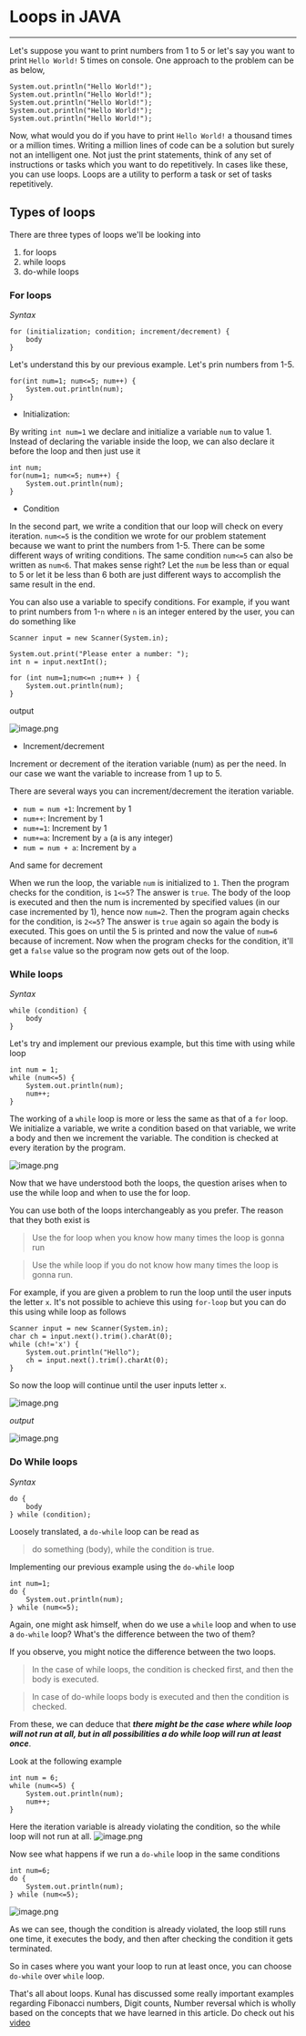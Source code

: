 # Loops in JAVA
---

Let's suppose you want to print numbers from 1 to 5 or let's say you want to print `Hello World!` 5 times on console. One approach to the problem can be as below,
```
System.out.println("Hello World!");
System.out.println("Hello World!");
System.out.println("Hello World!");
System.out.println("Hello World!");
System.out.println("Hello World!");
```
Now, what would you do if you have to print `Hello World!` a thousand times or a million times. Writing a million lines of code can be a solution but surely not an intelligent one. Not just the print statements, think of any set of instructions or tasks which you want to do repetitively. In cases like these, you can use loops. Loops are a utility to perform a task or set of tasks repetitively.

## Types of loops
There are three types of loops we'll be looking into
1. for loops
2. while loops
3. do-while loops

### For loops
_Syntax_
```
for (initialization; condition; increment/decrement) {
    body
}
```
Let's understand this by our previous example. Let's prin numbers from 1-5.
```
for(int num=1; num<=5; num++) {
    System.out.println(num);
}
```
- Initialization:

By writing `int num=1` we declare and initialize a variable `num` to value 1. Instead of declaring the variable inside the loop, we can also declare it before the loop and then just use it
```
int num;
for(num=1; num<=5; num++) {
    System.out.println(num);
}
```
- Condition

In the second part, we write a condition that our loop will check on every iteration. `num<=5` is the condition we wrote for our problem statement because we want to print the numbers from 1-5. There can be some different ways of writing conditions. The same condition `num<=5` can also be written as `num<6`. That makes sense right? Let the `num` be less than or equal to 5 or let it be less than 6 both are just different ways to accomplish the same result in the end.

You can also use a variable to specify conditions. For example, if you want to print numbers from 1-`n` where `n` is an integer entered by the user, you can do something like
```
Scanner input = new Scanner(System.in);

System.out.print("Please enter a number: ");
int n = input.nextInt();

for (int num=1;num<=n ;num++ ) {
    System.out.println(num);
}
```
output

![image.png](https://cdn.hashnode.com/res/hashnode/image/upload/v1637223010146/y_0pkQUXA7.png)

- Increment/decrement

Increment or decrement of the iteration variable (num) as per the need. In our case we want the variable to increase from 1 up to 5.

There are several ways you can increment/decrement the iteration variable.
- `num = num +1`: Increment by 1
- `num++`: Increment by 1
- `num+=1`: Increment by 1
- `num+=a`: Increment by `a`       (a is any integer)
- `num = num + a`: Increment by `a`

And same for decrement

When we run the loop, the variable `num` is initialized to `1`. Then the program checks for the condition, is `1<=5`? The answer is `true`. The body of the loop is executed and then the num is incremented by specified values (in our case incremented by 1), hence now `num=2`. Then the program again checks for the condition, is `2<=5`? The answer is `true` again so again the body is executed. This goes on until the 5 is printed and now the value of `num=6` because of increment. Now when the program checks for the condition, it'll get a `false` value so the program now gets out of the loop.

### While loops
_Syntax_
```
while (condition) {
    body
}
```
Let's try and implement our previous example, but this time with using while loop
```
int num = 1;
while (num<=5) {
    System.out.println(num);
    num++;
}
```
The working of a `while` loop is more or less the same as that of a `for` loop. We initialize a variable, we write a condition based on that variable, we write a body and then we increment the variable. The condition is checked at every iteration by the program.

![image.png](https://cdn.hashnode.com/res/hashnode/image/upload/v1637223729464/dsY5jGVSq.png)

Now that we have understood both the loops, the question arises when to use the while loop and when to use the for loop.

You can use both of the loops interchangeably as you prefer. The reason that they both exist is
> Use the for loop when you know how many times the loop is gonna run

> Use the while loop if you do not know how many times the loop is gonna run.

For example, if you are given a problem to run the loop until the user inputs the letter `x`. It's not possible to achieve this using `for-loop` but you can do this using while loop as follows
```
Scanner input = new Scanner(System.in);
char ch = input.next().trim().charAt(0);
while (ch!='x') {
    System.out.println("Hello");
    ch = input.next().trim().charAt(0);
}
```
So now the loop will continue until the user inputs letter `x`.

![image.png](https://cdn.hashnode.com/res/hashnode/image/upload/v1637224980989/1O5vKylzu.png)

_output_

![image.png](https://cdn.hashnode.com/res/hashnode/image/upload/v1637225064990/VkI7-jVGC.png)

### Do While loops
_Syntax_
```
do {
    body
} while (condition);
```
Loosely translated, a `do-while` loop can be read as
> do something (body), while the condition is true.

Implementing our previous example using the `do-while` loop
```
int num=1;
do {
    System.out.println(num);
} while (num<=5);
```
Again, one might ask himself, when do we use a `while` loop and when to use a `do-while` loop? What's the difference between the two of them?

If you observe, you might notice the difference between the two loops.
>In the case of while loops, the condition is checked first, and then the body is executed.

>In case of do-while loops body is executed and then the condition is checked.

From these, we can deduce that ___there might be the case where while loop will not run at all, but in all possibilities a do while loop will run at least once___.

Look at the following example
```
int num = 6;
while (num<=5) {
    System.out.println(num);
    num++;
}
```
Here the iteration variable is already violating the condition, so the while loop will not run at all.
![image.png](https://cdn.hashnode.com/res/hashnode/image/upload/v1637226157328/1bNymD9hmD.png)

Now see what happens if we run a `do-while` loop in the same conditions

```
int num=6;
do {
    System.out.println(num);
} while (num<=5);
```

![image.png](https://cdn.hashnode.com/res/hashnode/image/upload/v1637226521759/AXtPQBR3d.png)

As we can see, though the condition is already violated, the loop still runs one time, it executes the body, and then after checking the condition it gets terminated.

So in cases where you want your loop to run at least once, you can choose `do-while` over `while` loop.

That's all about loops. Kunal has discussed some really important examples regarding Fibonacci numbers, Digit counts, Number reversal which is wholly based on the concepts that we have learned in this article. Do check out his [video](https://www.youtube.com/watch?v=ldYLYRNaucM&list=PL9gnSGHSqcnr_DxHsP7AW9ftq0AtAyYqJ&index=5)
